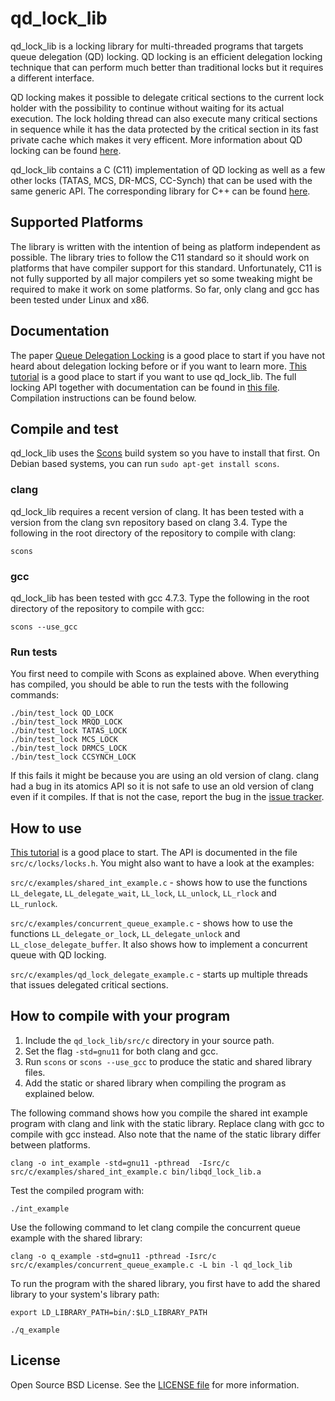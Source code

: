 qd\_lock\_lib
===========

qd\_lock\_lib is a locking library for multi-threaded programs that
targets queue delegation (QD) locking. QD locking is an efficient
delegation locking technique that can perform much better than
traditional locks but it requires a different interface.

QD locking makes it possible to delegate critical sections to the
current lock holder with the possibility to continue without waiting
for its actual execution. The lock holding thread can also execute
many critical sections in sequence while it has the data protected by
the critical section in its fast private cache which makes it very
efficent. More information about QD locking can be found
[here](http://www.it.uu.se/research/group/languages/software/qd_lock_lib).

qd\_lock\_lib contains a C (C11) implementation of QD locking as well
as a few other locks (TATAS, MCS, DR-MCS, CC-Synch) that can be used
with the same generic API. The corresponding library for C++ can be
found [here](http://github.com/davidklaftenegger/qd_library).

## Supported Platforms

The library is written with the intention of being as platform
independent as possible. The library tries to follow the C11 standard
so it should work on platforms that have compiler support for this
standard. Unfortunately, C11 is not fully supported by all major
compilers yet so some tweaking might be required to make it work on
some platforms. So far, only clang and gcc has been tested under Linux
and x86.

## Documentation

The paper [Queue Delegation
Locking](http://www.it.uu.se/research/group/languages/software/qd_lock_lib/paper.pdf)
is a good place to start if you have not heard about delegation
locking before or if you want to learn more.  [This
tutorial](https://github.com/kjellwinblad/qd_lock_lib/wiki/Tutorial)
is a good place to start if you want to use qd_lock_lib.  The full
locking API together with documentation can be found in [this
file](https://github.com/kjellwinblad/qd_lock_lib/blob/master/src/c/locks/locks.h).
Compilation instructions can be found below.

## Compile and test

qd\_lock\_lib uses the [Scons](http://www.scons.org/) build system so
you have to install that first. On Debian based systems, you can run
`sudo apt-get install scons`.

### clang

qd\_lock\_lib requires a recent version of clang. It has been tested
with a version from the clang svn repository based on clang 3.4. Type
the following in the root directory of the repository to compile with
clang:

    scons

### gcc

qd\_lock\_lib has been tested with gcc 4.7.3. Type
the following in the root directory of the repository to compile with
gcc:

    scons --use_gcc

### Run tests

You first need to compile with Scons as explained above. When
everything has compiled, you should be able to run the tests with the
following commands:

    ./bin/test_lock QD_LOCK
    ./bin/test_lock MRQD_LOCK
    ./bin/test_lock TATAS_LOCK
    ./bin/test_lock MCS_LOCK
    ./bin/test_lock DRMCS_LOCK
    ./bin/test_lock CCSYNCH_LOCK

If this fails it might be because you are using an old version of
clang. clang had a bug in its atomics API so it is not safe to use an
old version of clang even if it compiles. If that is not the case,
report the bug in the
[issue tracker](https://github.com/kjellwinblad/qd_lock_lib/issues).

## How to use

[This tutorial](http://github.com/kjellwinblad/qd_lock_lib/wiki/Tutorial)
is a good place to start.  The API is documented in the file
`src/c/locks/locks.h`. You might also want to have a look at the
examples:

`src/c/examples/shared_int_example.c` - shows how to use the functions
`LL_delegate`, `LL_delegate_wait`, `LL_lock`, `LL_unlock`, `LL_rlock`
and `LL_runlock`.

`src/c/examples/concurrent_queue_example.c` - shows how to use the
functions `LL_delegate_or_lock`, `LL_delegate_unlock` and
`LL_close_delegate_buffer`. It also shows how to implement a
concurrent queue with QD locking.

`src/c/examples/qd_lock_delegate_example.c` - starts up multiple
threads that issues delegated critical sections.

## How to compile with your program


1. Include the `qd_lock_lib/src/c` directory in your source path.
2. Set the flag `-std=gnu11` for both clang and gcc.
3. Run `scons` or `scons --use_gcc` to produce the static and shared
   library files.
4. Add the static or shared library when compiling the program as
   explained below.

The following command shows how you compile the shared int example
program with clang and link with the static library. Replace clang
with gcc to compile with gcc instead. Also note that the name of
the static library differ between platforms.

    clang -o int_example -std=gnu11 -pthread  -Isrc/c src/c/examples/shared_int_example.c bin/libqd_lock_lib.a

Test the compiled program with:

    ./int_example

Use the following command to let clang compile the concurrent queue
example with the shared library:

    clang -o q_example -std=gnu11 -pthread -Isrc/c src/c/examples/concurrent_queue_example.c -L bin -l qd_lock_lib

To run the program with the shared library, you first have to add the
shared library to your system's library path:

    export LD_LIBRARY_PATH=bin/:$LD_LIBRARY_PATH

    ./q_example

## License

Open Source BSD License. See the
[LICENSE file](https://github.com/kjellwinblad/qd_lock_lib/blob/master/LICENSE)
for more information.
